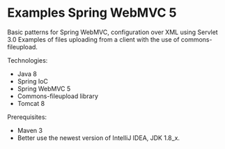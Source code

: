 # Examples Spring WebMVC 5

Basic patterns for Spring WebMVC, configuration over XML using Servlet 3.0
Examples of files uploading from a client with the use of commons-fileupload.

Technologies:
- Java 8
- Spring IoC
- Spring WebMVC 5
- Commons-fileupload library
- Tomcat 8

Prerequisites:
- Maven 3
- Better use the newest version of IntelliJ IDEA, JDK 1.8_x.